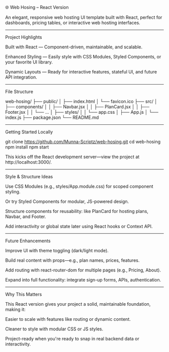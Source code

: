 🌐 Web Hosing – React Version

An elegant, responsive web hosting UI template built with React, perfect for dashboards, pricing tables, or interactive web hosting interfaces.


---

Project Highlights

Built with React — Component-driven, maintainable, and scalable.

Enhanced Styling — Easily style with CSS Modules, Styled Components, or your favorite UI library.

Dynamic Layouts — Ready for interactive features, stateful UI, and future API integration.



---

File Structure

web-hosing/
├── public/
│   ├── index.html
│   └── favicon.ico
├── src/
│   ├── components/
│   │   ├── Navbar.jsx
│   │   ├── PlanCard.jsx
│   │   ├── Footer.jsx
│   │   └── ... 
│   ├── styles/
│   │   └── app.css
│   ├── App.js
│   └── index.js
├── package.json
└── README.md


---

Getting Started Locally

git clone https://github.com/Munna-Scriptz/web-hosing.git
cd web-hosing
npm install
npm start

This kicks off the React development server—view the project at http://localhost:3000/.


---

Style & Structure Ideas

Use CSS Modules (e.g., styles/App.module.css) for scoped component styling.

Or try Styled Components for modular, JS-powered design.

Structure components for reusability: like PlanCard for hosting plans, Navbar, and Footer.

Add interactivity or global state later using React hooks or Context API.


---

Future Enhancements

Improve UI with theme toggling (dark/light mode).

Build real content with props—e.g., plan names, prices, features.

Add routing with react-router-dom for multiple pages (e.g., Pricing, About).

Expand into full functionality: integrate sign-up forms, APIs, authentication.



---

Why This Matters

This React version gives your project a solid, maintainable foundation, making it:

Easier to scale with features like routing or dynamic content.

Cleaner to style with modular CSS or JS styles.

Project-ready when you're ready to snap in real backend data or interactivity.